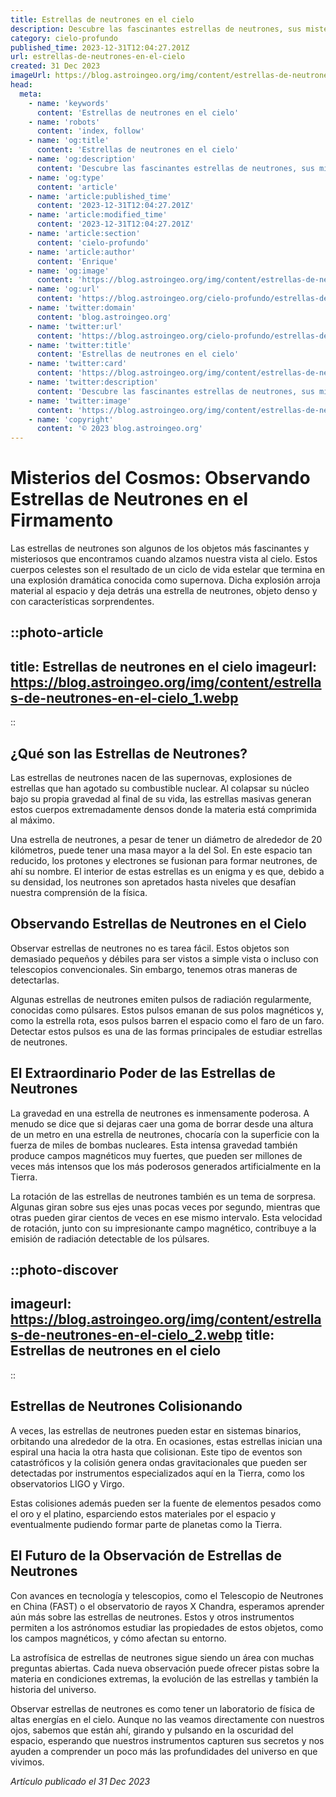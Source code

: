 ```yaml
---
title: Estrellas de neutrones en el cielo
description: Descubre las fascinantes estrellas de neutrones, sus misterios y cómo estas densas reliquias estelares pueblan nuestro universo celestial.
category: cielo-profundo
published_time: 2023-12-31T12:04:27.201Z
url: estrellas-de-neutrones-en-el-cielo
created: 31 Dec 2023
imageUrl: https://blog.astroingeo.org/img/content/estrellas-de-neutrones-en-el-cielo_1.webp
head:
  meta:
    - name: 'keywords'
      content: 'Estrellas de neutrones en el cielo'
    - name: 'robots'
      content: 'index, follow'
    - name: 'og:title'
      content: 'Estrellas de neutrones en el cielo'
    - name: 'og:description'
      content: 'Descubre las fascinantes estrellas de neutrones, sus misterios y cómo estas densas reliquias estelares pueblan nuestro universo celestial.'
    - name: 'og:type'
      content: 'article'
    - name: 'article:published_time'
      content: '2023-12-31T12:04:27.201Z'
    - name: 'article:modified_time'
      content: '2023-12-31T12:04:27.201Z'
    - name: 'article:section'
      content: 'cielo-profundo'
    - name: 'article:author'
      content: 'Enrique'
    - name: 'og:image'
      content: 'https://blog.astroingeo.org/img/content/estrellas-de-neutrones-en-el-cielo_1.webp'
    - name: 'og:url'
      content: 'https://blog.astroingeo.org/cielo-profundo/estrellas-de-neutrones-en-el-cielo'
    - name: 'twitter:domain'
      content: 'blog.astroingeo.org'
    - name: 'twitter:url'
      content: 'https://blog.astroingeo.org/cielo-profundo/estrellas-de-neutrones-en-el-cielo'
    - name: 'twitter:title'
      content: 'Estrellas de neutrones en el cielo'
    - name: 'twitter:card'
      content: 'https://blog.astroingeo.org/img/content/estrellas-de-neutrones-en-el-cielo_1.webp'
    - name: 'twitter:description'
      content: 'Descubre las fascinantes estrellas de neutrones, sus misterios y cómo estas densas reliquias estelares pueblan nuestro universo celestial.'
    - name: 'twitter:image'
      content: 'https://blog.astroingeo.org/img/content/estrellas-de-neutrones-en-el-cielo_1.webp'
    - name: 'copyright'
      content: '© 2023 blog.astroingeo.org'
---
```

# Misterios del Cosmos: Observando Estrellas de Neutrones en el Firmamento

Las estrellas de neutrones son algunos de los objetos más fascinantes y misteriosos que encontramos cuando alzamos nuestra vista al cielo. Estos cuerpos celestes son el resultado de un ciclo de vida estelar que termina en una explosión dramática conocida como supernova. Dicha explosión arroja material al espacio y deja detrás una estrella de neutrones, objeto denso y con características sorprendentes.

::photo-article
---
title: Estrellas de neutrones en el cielo
imageurl: https://blog.astroingeo.org/img/content/estrellas-de-neutrones-en-el-cielo_1.webp
---
::

## ¿Qué son las Estrellas de Neutrones?

Las estrellas de neutrones nacen de las supernovas, explosiones de estrellas que han agotado su combustible nuclear. Al colapsar su núcleo bajo su propia gravedad al final de su vida, las estrellas masivas generan estos cuerpos extremadamente densos donde la materia está comprimida al máximo. 

Una estrella de neutrones, a pesar de tener un diámetro de alrededor de 20 kilómetros, puede tener una masa mayor a la del Sol. En este espacio tan reducido, los protones y electrones se fusionan para formar neutrones, de ahí su nombre. El interior de estas estrellas es un enigma y es que, debido a su densidad, los neutrones son apretados hasta niveles que desafían nuestra comprensión de la física.

## Observando Estrellas de Neutrones en el Cielo

Observar estrellas de neutrones no es tarea fácil. Estos objetos son demasiado pequeños y débiles para ser vistos a simple vista o incluso con telescopios convencionales. Sin embargo, tenemos otras maneras de detectarlas. 

Algunas estrellas de neutrones emiten pulsos de radiación regularmente, conocidas como púlsares. Estos pulsos emanan de sus polos magnéticos y, como la estrella rota, esos pulsos barren el espacio como el faro de un faro. Detectar estos pulsos es una de las formas principales de estudiar estrellas de neutrones.

## El Extraordinario Poder de las Estrellas de Neutrones

La gravedad en una estrella de neutrones es inmensamente poderosa. A menudo se dice que si dejaras caer una goma de borrar desde una altura de un metro en una estrella de neutrones, chocaría con la superficie con la fuerza de miles de bombas nucleares. Esta intensa gravedad también produce campos magnéticos muy fuertes, que pueden ser millones de veces más intensos que los más poderosos generados artificialmente en la Tierra.

La rotación de las estrellas de neutrones también es un tema de sorpresa. Algunas giran sobre sus ejes unas pocas veces por segundo, mientras que otras pueden girar cientos de veces en ese mismo intervalo. Esta velocidad de rotación, junto con su impresionante campo magnético, contribuye a la emisión de radiación detectable de los púlsares.


::photo-discover
---
imageurl: https://blog.astroingeo.org/img/content/estrellas-de-neutrones-en-el-cielo_2.webp
title: Estrellas de neutrones en el cielo
---
::

## Estrellas de Neutrones Colisionando

A veces, las estrellas de neutrones pueden estar en sistemas binarios, orbitando una alrededor de la otra. En ocasiones, estas estrellas inician una espiral una hacia la otra hasta que colisionan. Este tipo de eventos son catastróficos y la colisión genera ondas gravitacionales que pueden ser detectadas por instrumentos especializados aquí en la Tierra, como los observatorios LIGO y Virgo.

Estas colisiones además pueden ser la fuente de elementos pesados como el oro y el platino, esparciendo estos materiales por el espacio y eventualmente pudiendo formar parte de planetas como la Tierra.

## El Futuro de la Observación de Estrellas de Neutrones

Con avances en tecnología y telescopios, como el Telescopio de Neutrones en China (FAST) o el observatorio de rayos X Chandra, esperamos aprender aún más sobre las estrellas de neutrones. Estos y otros instrumentos permiten a los astrónomos estudiar las propiedades de estos objetos, como los campos magnéticos, y cómo afectan su entorno.

La astrofísica de estrellas de neutrones sigue siendo un área con muchas preguntas abiertas. Cada nueva observación puede ofrecer pistas sobre la materia en condiciones extremas, la evolución de las estrellas y también la historia del universo.

Observar estrellas de neutrones es como tener un laboratorio de física de altas energías en el cielo. Aunque no las veamos directamente con nuestros ojos, sabemos que están ahí, girando y pulsando en la oscuridad del espacio, esperando que nuestros instrumentos capturen sus secretos y nos ayuden a comprender un poco más las profundidades del universo en que vivimos.

_Artículo publicado el 31 Dec 2023_